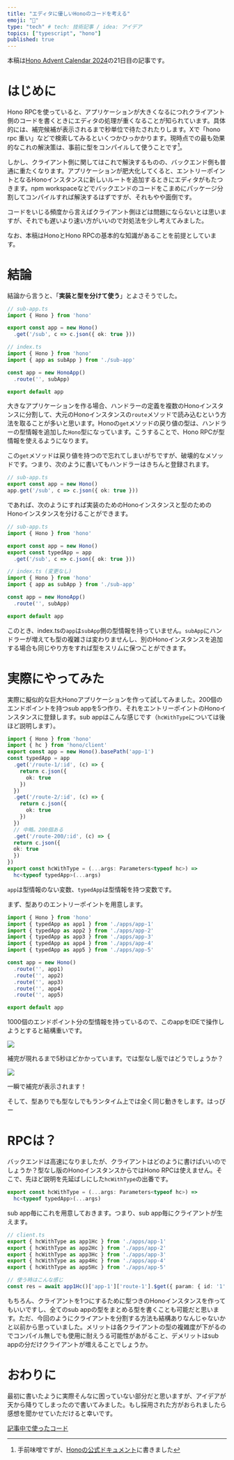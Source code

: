 ```yaml
---
title: "エディタに優しいHonoのコードを考える"
emoji: "🐡"
type: "tech" # tech: 技術記事 / idea: アイデア
topics: ["typescript", "hono"]
published: true
---
```


本稿は[Hono Advent Calendar 2024](https://qiita.com/advent-calendar/2024/hono)の21日目の記事です。

# はじめに
Hono RPCを使っていると、アプリケーションが大きくなるにつれクライアント側のコードを書くときにエディタの処理が重くなることが知られています。具体的には、補完候補が表示されるまで秒単位で待たされたりします。Xで「hono rpc 重い」などで検索してみるといくつかひっかかります。現時点での最も効果的なこれの解決策は、事前に型をコンパイルして使うことです[^1]。

[^1]: 手前味噌ですが、[Honoの公式ドキュメント](https://hono.dev/docs/guides/rpc#ide-performance)に書きました

しかし、クライアント側に関してはこれで解決するものの、バックエンド側も普通に重たくなります。アプリケーションが肥大化してくると、エントリーポイントとなるHonoインスタンスに新しいルートを追加するときにエディタがもたつきます。npm workspaceなどでバックエンドのコードをこまめにパッケージ分割してコンパイルすれば解決するはずですが、それもやや面倒です。

コードをいじる頻度から言えばクライアント側ほどは問題にならないとは思いますが、それでも遅いより速い方がいいので対処法を少し考えてみました。

なお、本稿はHonoとHono RPCの基本的な知識があることを前提としています。

# 結論
結論から言うと、「**実装と型を分けて使う**」とよさそうでした。

```typescript
// sub-app.ts
import { Hono } from 'hono'

export const app = new Hono()
  .get('/sub', c => c.json({ ok: true }))

// index.ts
import { Hono } from 'hono'
import { app as subApp } from './sub-app'

const app = new HonoApp()
  .route('', subApp)

export default app
```

大きなアプリケーションを作る場合、ハンドラーの定義を複数のHonoインスタンスに分割して、大元のHonoインスタンスの`route`メソッドで読み込むという方法を取ることが多いと思います。Honoの`get`メソッドの戻り値の型は、ハンドラーの型情報を追加した`Hono`型になっています。こうすることで、Hono RPCが型情報を使えるようになります。

この`get`メソッドは戻り値を持つので忘れてしまいがちですが、破壊的なメソッドです。つまり、次のように書いてもハンドラーはきちんと登録されます。

```typescript
// sub-app.ts
export const app = new Hono()
app.get('/sub', c => c.json({ ok: true }))
```

であれば、次のようにすれば実装のためのHonoインスタンスと型のためのHonoインスタンスを分けることができます。

```typescript
// sub-app.ts
import { Hono } from 'hono'

export const app = new Hono()
export const typedApp = app
  .get('/sub', c => c.json({ ok: true }))

// index.ts (変更なし)
import { Hono } from 'hono'
import { app as subApp } from './sub-app'

const app = new HonoApp()
  .route('', subApp)

export default app
```

このとき、index.tsの`app`は`subApp`側の型情報を持っていません。`subApp`にハンドラーが増えても型の複雑さは変わりませんし、別のHonoインスタンスを追加する場合も同じやり方をすれば型をスリムに保つことができます。

# 実際にやってみた
実際に擬似的な巨大Honoアプリケーションを作って試してみました。200個のエンドポイントを持つsub appを5つ作り、それをエントリーポイントのHonoインスタンスに登録します。sub appはこんな感じです（`hcWithType`については後ほど説明します）。

```typescript
import { Hono } from 'hono'
import { hc } from 'hono/client'
export const app = new Hono().basePath('app-1')
const typedApp = app
  .get('/route-1/:id', (c) => {
    return c.json({
      ok: true
    })
  })
  .get('/route-2/:id', (c) => {
    return c.json({
      ok: true
    })
  })
  // 中略。200個ある
  .get('/route-200/:id', (c) => {
  return c.json({
  ok: true
  })
})
export const hcWithType = (...args: Parameters<typeof hc>) =>
  hc<typeof typedApp>(...args)
```

`app`は型情報のない変数、`typedApp`は型情報を持つ変数です。

まず、型ありのエントリーポイントを用意します。

```typescript
import { Hono } from 'hono'
import { typedApp as app1 } from './apps/app-1'
import { typedApp as app2 } from './apps/app-2'
import { typedApp as app3 } from './apps/app-3'
import { typedApp as app4 } from './apps/app-4'
import { typedApp as app5 } from './apps/app-5'

const app = new Hono()
  .route('', app1)
  .route('', app2)
  .route('', app3)
  .route('', app4)
  .route('', app5)

export default app
```

1000個のエンドポイント分の型情報を持っているので、このappをIDEで操作しようとすると結構重いです。

![](/images/typed-hono-app.gif)

補完が現れるまで5秒ほどかかっています。では型なし版ではどうでしょうか？

![](/images/untyped-hono-app.gif)

一瞬で補完が表示されます！

そして、型ありでも型なしでもランタイム上では全く同じ動きをします。はっぴー

# RPCは？
バックエンドは高速になりましたが、クライアントはどのように書けばいいのでしょうか？型なし版のHonoインスタンスからではHono RPCは使えません。そこで、先ほど説明を先延ばしにした`hcWithType`の出番です。

```typescript
export const hcWithType = (...args: Parameters<typeof hc>) =>
  hc<typeof typedApp>(...args)
```

sub app毎にこれを用意しておきます。つまり、sub app毎にクライアントが生えます。

```typescript
// client.ts
export { hcWithType as app1Hc } from './apps/app-1'
export { hcWithType as app2Hc } from './apps/app-2'
export { hcWithType as app3Hc } from './apps/app-3'
export { hcWithType as app4Hc } from './apps/app-4'
export { hcWithType as app5Hc } from './apps/app-5'

// 使う時はこんな感じ
const res = await app1Hc()['app-1']['route-1'].$get({ param: { id: '1' } })
```

もちろん、クライアントを1つにするために型つきのHonoインスタンスを作ってもいいですし、全てのsub appの型をまとめる型を書くことも可能だと思います。ただ、今回のようにクライアントを分割する方法も結構ありなんじゃないかと以前から思っていました。メリットは各クライアントの型の複雑度が下がるのでコンパイル無しでも使用に耐えうる可能性があがること、デメリットはsub appの分だけクライアントが増えることでしょうか。

# おわりに
最初に書いたように実際そんなに困っていない部分だと思いますが、アイデアが天から降りてしまったので書いてみました。もし採用された方がおられましたら感想を聞かせていただけると幸いです。

[記事中で使ったコード](https://github.com/m-shaka/hono-editor-friendly-design)
